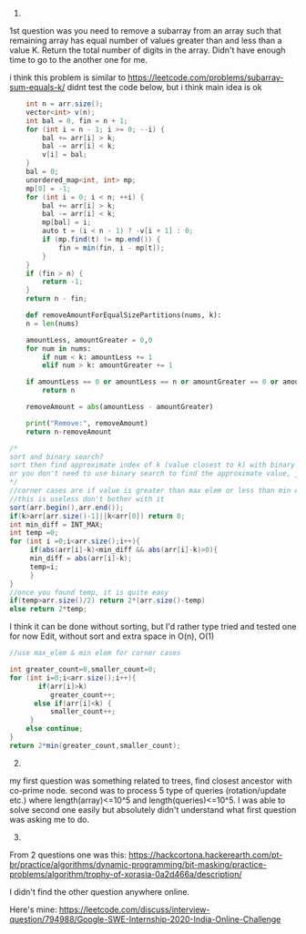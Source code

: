 1. 
1st question was you need to remove a subarray from an array such that remaining array has equal number of values greater than and less than a value K. Return the total number of digits in the array. Didn't have enough time to go to the another one for me.

i think this problem is similar to https://leetcode.com/problems/subarray-sum-equals-k/
didnt test the code below, but i think main idea is ok

```java
    int n = arr.size();
    vector<int> v(n);
    int bal = 0, fin = n + 1;
    for (int i = n - 1; i >= 0; --i) {
        bal += arr[i] > k;
        bal -= arr[i] < k;
        v[i] = bal;
    }
    bal = 0;
    unordered_map<int, int> mp;
    mp[0] = -1;
    for (int i = 0; i < n; ++i) {
        bal += arr[i] > k;
        bal -= arr[i] < k;
        mp[bal] = i;
        auto t = (i < n - 1) ? -v[i + 1] : 0;
        if (mp.find(t) != mp.end()) {
            fin = min(fin, i - mp[t]);
        }
    }
    if (fin > n) {
        return -1;
    }
    return n - fin;
```
```python
    def removeAmountForEqualSizePartitions(nums, k):
    n = len(nums)

    amountLess, amountGreater = 0,0
    for num in nums:
        if num < k: amountLess += 1
        elif num > k: amountGreater += 1

    if amountLess == 0 or amountLess == n or amountGreater == 0 or amountGreater == n: 
        return n

    removeAmount = abs(amountLess - amountGreater)

    print("Remove:", removeAmount)
    return n-removeAmount
```

```java
/*
sort and binary search?
sort then find approximate index of k (value closest to k) with binary search then use it to keep removing elements on either side till both are equal. ans will always be even. TC = nlogn
or you don't need to use binary search to find the approximate value, just a for loop with track of min diff
*/
//corner cases are if value is greater than max elem or less than min elem, it is easy to track them
//this is useless don't bother with it
sort(arr.begin(),arr.end());
if(k>arr[arr.size()-1]||k<arr[0]) return 0;
int min_diff = INT_MAX;
int temp =0;
for (int i =0;i<arr.size();i++){
     if(abs(arr[i]-k)<min_diff && abs(arr[i]-k)>0){
     min_diff = abs(arr[i]-k);
     temp=i; 
     }
}
//once you found temp, it is quite easy
if(temp>arr.size()/2) return 2*(arr.size()-temp)
else return 2*temp;
```

I think it can be done without sorting, but I'd rather type tried and tested one for now
Edit, without sort and extra space in O(n), O(1)
```java
//use max_elem & min elem for corner cases

int greater_count=0,smaller_count=0;
for (int i=0;i<arr.size();i++){
       if(arr[i]>k)
          greater_count++;
      else if(arr[i]<k) {
          smaller_count++;  
     }
    else continue; 
}
return 2*min(greater_count,smaller_count);
```

2.
my first question was something related to trees, find closest ancestor with co-prime node. second was to process 5 type of queries (rotation/update etc.) where length(array)<=10^5 and length(queries)<=10^5. I was able to solve second one easily but absolutely didn't understand what first question was asking me to do.

3.
From 2 questions one was this:
https://hackcortona.hackerearth.com/pt-br/practice/algorithms/dynamic-programming/bit-masking/practice-problems/algorithm/trophy-of-xorasia-0a2d466a/description/

I didn't find the other question anywhere online.

Here's mine: https://leetcode.com/discuss/interview-question/794988/Google-SWE-Internship-2020-India-Online-Challenge